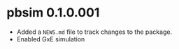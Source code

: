 # pbsim 0.1.0.001

* Added a `NEWS.md` file to track changes to the package.
* Enabled GxE simulation
